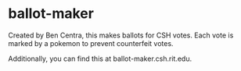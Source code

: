 # ballot-maker
Created by Ben Centra, this makes ballots for CSH votes. 
Each vote is marked by a pokemon to prevent counterfeit votes. 

Additionally, you can find this at ballot-maker.csh.rit.edu. 
